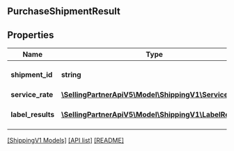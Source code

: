 ## PurchaseShipmentResult

## Properties

Name | Type | Description | Notes
------------ | ------------- | ------------- | -------------
**shipment_id** | **string** | The unique shipment identifier. |
**service_rate** | [**\SellingPartnerApiV5\Model\ShippingV1\ServiceRate**](ServiceRate.md) |  |
**label_results** | [**\SellingPartnerApiV5\Model\ShippingV1\LabelResult[]**](LabelResult.md) | A list of label results |

[[ShippingV1 Models]](../) [[API list]](../../Api) [[README]](../../../README.md)
